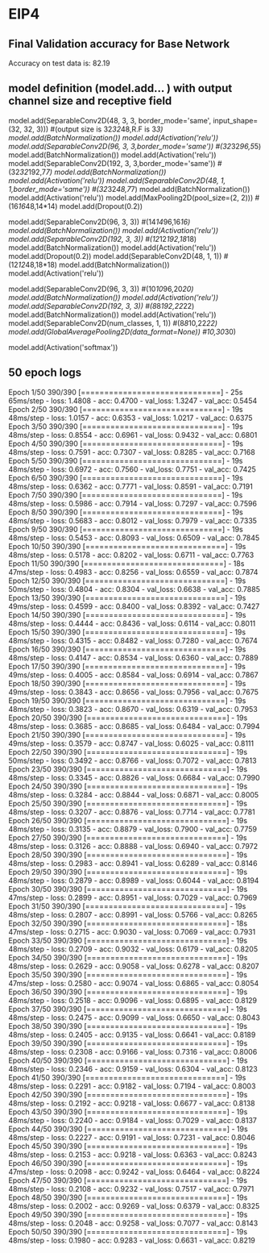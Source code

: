 # EIP4
Final Validation accuracy for Base Network
------------------------------------------
Accuracy on test data is: 82.19

model definition (model.add... ) with output channel size and receptive field
------------------------------------------------------------------------------

model.add(SeparableConv2D(48, 3, 3, border_mode='same', input_shape=(32, 32, 3))) #(output size is 32*32*48,R.F is 3*3)
model.add(BatchNormalization())
model.add(Activation('relu'))
model.add(SeparableConv2D(96, 3, 3,border_mode='same')) #(32*32*96,5*5)
model.add(BatchNormalization())
model.add(Activation('relu'))
model.add(SeparableConv2D(192, 3, 3,border_mode='same')) #(32*32*192,7*7)
model.add(BatchNormalization())
model.add(Activation('relu'))
model.add(SeparableConv2D(48, 1, 1,border_mode='same'))  #(32*32*48,7*7)
model.add(BatchNormalization())
model.add(Activation('relu'))
model.add(MaxPooling2D(pool_size=(2, 2))) #(16*16*48,14*14)
model.add(Dropout(0.2))

model.add(SeparableConv2D(96, 3, 3)) #(14*14*96,16*16)
model.add(BatchNormalization())
model.add(Activation('relu'))
model.add(SeparableConv2D(192, 3, 3)) #(12*12*192,18*18)
model.add(BatchNormalization())
model.add(Activation('relu'))
model.add(Dropout(0.2))
model.add(SeparableConv2D(48, 1, 1)) #(12*12*48,18*18)
model.add(BatchNormalization())
model.add(Activation('relu'))


model.add(SeparableConv2D(96, 3, 3)) #(10*10*96,20*20)
model.add(BatchNormalization())
model.add(Activation('relu'))
model.add(SeparableConv2D(192, 3, 3)) #(8*8*192,22*22)
model.add(BatchNormalization())
model.add(Activation('relu'))
model.add(SeparableConv2D(num_classes, 1, 1)) #(8*8*10,22*22)
model.add(GlobalAveragePooling2D(data_format=None)) #10,30*30)

model.add(Activation('softmax'))


50 epoch logs
------------------
Epoch 1/50
390/390 [==============================] - 25s 65ms/step - loss: 1.4808 - acc: 0.4700 - val_loss: 1.3247 - val_acc: 0.5454
Epoch 2/50
390/390 [==============================] - 19s 48ms/step - loss: 1.0157 - acc: 0.6353 - val_loss: 1.0217 - val_acc: 0.6375
Epoch 3/50
390/390 [==============================] - 19s 48ms/step - loss: 0.8554 - acc: 0.6961 - val_loss: 0.9432 - val_acc: 0.6801
Epoch 4/50
390/390 [==============================] - 19s 48ms/step - loss: 0.7591 - acc: 0.7307 - val_loss: 0.8285 - val_acc: 0.7168
Epoch 5/50
390/390 [==============================] - 19s 48ms/step - loss: 0.6972 - acc: 0.7560 - val_loss: 0.7751 - val_acc: 0.7425
Epoch 6/50
390/390 [==============================] - 19s 48ms/step - loss: 0.6362 - acc: 0.7771 - val_loss: 0.8591 - val_acc: 0.7191
Epoch 7/50
390/390 [==============================] - 19s 48ms/step - loss: 0.5986 - acc: 0.7914 - val_loss: 0.7297 - val_acc: 0.7596
Epoch 8/50
390/390 [==============================] - 19s 48ms/step - loss: 0.5683 - acc: 0.8012 - val_loss: 0.7979 - val_acc: 0.7335
Epoch 9/50
390/390 [==============================] - 19s 48ms/step - loss: 0.5453 - acc: 0.8093 - val_loss: 0.6509 - val_acc: 0.7845
Epoch 10/50
390/390 [==============================] - 19s 48ms/step - loss: 0.5178 - acc: 0.8202 - val_loss: 0.6711 - val_acc: 0.7763
Epoch 11/50
390/390 [==============================] - 18s 47ms/step - loss: 0.4983 - acc: 0.8256 - val_loss: 0.6559 - val_acc: 0.7874
Epoch 12/50
390/390 [==============================] - 19s 50ms/step - loss: 0.4804 - acc: 0.8304 - val_loss: 0.6638 - val_acc: 0.7885
Epoch 13/50
390/390 [==============================] - 19s 49ms/step - loss: 0.4599 - acc: 0.8400 - val_loss: 0.8392 - val_acc: 0.7427
Epoch 14/50
390/390 [==============================] - 19s 48ms/step - loss: 0.4444 - acc: 0.8436 - val_loss: 0.6114 - val_acc: 0.8011
Epoch 15/50
390/390 [==============================] - 19s 48ms/step - loss: 0.4315 - acc: 0.8482 - val_loss: 0.7280 - val_acc: 0.7674
Epoch 16/50
390/390 [==============================] - 19s 48ms/step - loss: 0.4147 - acc: 0.8534 - val_loss: 0.6360 - val_acc: 0.7889
Epoch 17/50
390/390 [==============================] - 19s 49ms/step - loss: 0.4005 - acc: 0.8584 - val_loss: 0.6914 - val_acc: 0.7867
Epoch 18/50
390/390 [==============================] - 19s 49ms/step - loss: 0.3843 - acc: 0.8656 - val_loss: 0.7956 - val_acc: 0.7675
Epoch 19/50
390/390 [==============================] - 19s 48ms/step - loss: 0.3823 - acc: 0.8670 - val_loss: 0.6319 - val_acc: 0.7953
Epoch 20/50
390/390 [==============================] - 19s 48ms/step - loss: 0.3685 - acc: 0.8685 - val_loss: 0.6484 - val_acc: 0.7994
Epoch 21/50
390/390 [==============================] - 19s 49ms/step - loss: 0.3579 - acc: 0.8747 - val_loss: 0.6025 - val_acc: 0.8111
Epoch 22/50
390/390 [==============================] - 19s 50ms/step - loss: 0.3492 - acc: 0.8766 - val_loss: 0.7072 - val_acc: 0.7813
Epoch 23/50
390/390 [==============================] - 19s 48ms/step - loss: 0.3345 - acc: 0.8826 - val_loss: 0.6684 - val_acc: 0.7990
Epoch 24/50
390/390 [==============================] - 19s 48ms/step - loss: 0.3284 - acc: 0.8844 - val_loss: 0.6871 - val_acc: 0.8005
Epoch 25/50
390/390 [==============================] - 19s 48ms/step - loss: 0.3207 - acc: 0.8876 - val_loss: 0.7714 - val_acc: 0.7781
Epoch 26/50
390/390 [==============================] - 19s 48ms/step - loss: 0.3135 - acc: 0.8879 - val_loss: 0.7900 - val_acc: 0.7759
Epoch 27/50
390/390 [==============================] - 19s 48ms/step - loss: 0.3126 - acc: 0.8888 - val_loss: 0.6940 - val_acc: 0.7972
Epoch 28/50
390/390 [==============================] - 19s 48ms/step - loss: 0.2983 - acc: 0.8941 - val_loss: 0.6289 - val_acc: 0.8146
Epoch 29/50
390/390 [==============================] - 19s 48ms/step - loss: 0.2879 - acc: 0.8989 - val_loss: 0.6044 - val_acc: 0.8194
Epoch 30/50
390/390 [==============================] - 19s 47ms/step - loss: 0.2899 - acc: 0.8951 - val_loss: 0.7029 - val_acc: 0.7969
Epoch 31/50
390/390 [==============================] - 19s 48ms/step - loss: 0.2807 - acc: 0.8991 - val_loss: 0.5766 - val_acc: 0.8265
Epoch 32/50
390/390 [==============================] - 18s 47ms/step - loss: 0.2715 - acc: 0.9030 - val_loss: 0.7069 - val_acc: 0.7931
Epoch 33/50
390/390 [==============================] - 19s 48ms/step - loss: 0.2709 - acc: 0.9032 - val_loss: 0.6179 - val_acc: 0.8205
Epoch 34/50
390/390 [==============================] - 19s 48ms/step - loss: 0.2629 - acc: 0.9058 - val_loss: 0.6278 - val_acc: 0.8207
Epoch 35/50
390/390 [==============================] - 19s 47ms/step - loss: 0.2580 - acc: 0.9074 - val_loss: 0.6865 - val_acc: 0.8054
Epoch 36/50
390/390 [==============================] - 19s 48ms/step - loss: 0.2518 - acc: 0.9096 - val_loss: 0.6895 - val_acc: 0.8129
Epoch 37/50
390/390 [==============================] - 19s 48ms/step - loss: 0.2475 - acc: 0.9099 - val_loss: 0.6650 - val_acc: 0.8043
Epoch 38/50
390/390 [==============================] - 19s 48ms/step - loss: 0.2405 - acc: 0.9135 - val_loss: 0.6641 - val_acc: 0.8189
Epoch 39/50
390/390 [==============================] - 19s 48ms/step - loss: 0.2308 - acc: 0.9166 - val_loss: 0.7316 - val_acc: 0.8006
Epoch 40/50
390/390 [==============================] - 19s 48ms/step - loss: 0.2346 - acc: 0.9159 - val_loss: 0.6304 - val_acc: 0.8123
Epoch 41/50
390/390 [==============================] - 19s 48ms/step - loss: 0.2291 - acc: 0.9182 - val_loss: 0.7194 - val_acc: 0.8003
Epoch 42/50
390/390 [==============================] - 19s 48ms/step - loss: 0.2192 - acc: 0.9218 - val_loss: 0.6677 - val_acc: 0.8138
Epoch 43/50
390/390 [==============================] - 19s 48ms/step - loss: 0.2240 - acc: 0.9184 - val_loss: 0.7029 - val_acc: 0.8137
Epoch 44/50
390/390 [==============================] - 19s 48ms/step - loss: 0.2227 - acc: 0.9191 - val_loss: 0.7231 - val_acc: 0.8046
Epoch 45/50
390/390 [==============================] - 19s 48ms/step - loss: 0.2153 - acc: 0.9218 - val_loss: 0.6363 - val_acc: 0.8243
Epoch 46/50
390/390 [==============================] - 19s 47ms/step - loss: 0.2098 - acc: 0.9242 - val_loss: 0.6464 - val_acc: 0.8224
Epoch 47/50
390/390 [==============================] - 19s 48ms/step - loss: 0.2108 - acc: 0.9232 - val_loss: 0.7517 - val_acc: 0.7971
Epoch 48/50
390/390 [==============================] - 19s 48ms/step - loss: 0.2002 - acc: 0.9269 - val_loss: 0.6379 - val_acc: 0.8325
Epoch 49/50
390/390 [==============================] - 19s 48ms/step - loss: 0.2048 - acc: 0.9258 - val_loss: 0.7077 - val_acc: 0.8143
Epoch 50/50
390/390 [==============================] - 19s 48ms/step - loss: 0.1980 - acc: 0.9283 - val_loss: 0.6631 - val_acc: 0.8219
